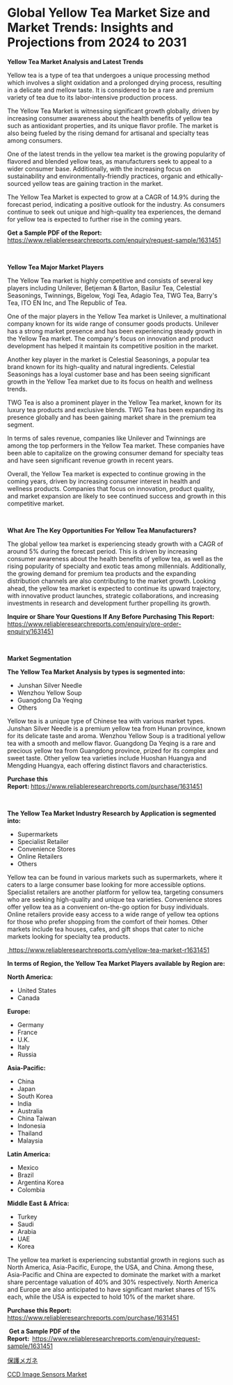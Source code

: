 <p><h1>Global Yellow Tea Market Size and Market Trends: Insights and Projections from 2024 to 2031</h1></p><p><strong>Yellow Tea Market Analysis and Latest Trends</strong></p>
<p><p>Yellow tea is a type of tea that undergoes a unique processing method which involves a slight oxidation and a prolonged drying process, resulting in a delicate and mellow taste. It is considered to be a rare and premium variety of tea due to its labor-intensive production process.</p><p>The Yellow Tea Market is witnessing significant growth globally, driven by increasing consumer awareness about the health benefits of yellow tea such as antioxidant properties, and its unique flavor profile. The market is also being fueled by the rising demand for artisanal and specialty teas among consumers.</p><p>One of the latest trends in the yellow tea market is the growing popularity of flavored and blended yellow teas, as manufacturers seek to appeal to a wider consumer base. Additionally, with the increasing focus on sustainability and environmentally-friendly practices, organic and ethically-sourced yellow teas are gaining traction in the market.</p><p>The Yellow Tea Market is expected to grow at a CAGR of 14.9% during the forecast period, indicating a positive outlook for the industry. As consumers continue to seek out unique and high-quality tea experiences, the demand for yellow tea is expected to further rise in the coming years.</p></p>
<p><strong>Get a Sample PDF of the Report:&nbsp;</strong> <a href="https://www.reliableresearchreports.com/enquiry/request-sample/1631451">https://www.reliableresearchreports.com/enquiry/request-sample/1631451</a></p>
<p>&nbsp;</p>
<p><strong>Yellow Tea Major Market Players</strong></p>
<p><p>The Yellow Tea market is highly competitive and consists of several key players including Unilever, Betjeman & Barton, Basilur Tea, Celestial Seasonings, Twinnings, Bigelow, Yogi Tea, Adagio Tea, TWG Tea, Barry's Tea, ITO EN Inc, and The Republic of Tea. </p><p>One of the major players in the Yellow Tea market is Unilever, a multinational company known for its wide range of consumer goods products. Unilever has a strong market presence and has been experiencing steady growth in the Yellow Tea market. The company's focus on innovation and product development has helped it maintain its competitive position in the market.</p><p>Another key player in the market is Celestial Seasonings, a popular tea brand known for its high-quality and natural ingredients. Celestial Seasonings has a loyal customer base and has been seeing significant growth in the Yellow Tea market due to its focus on health and wellness trends.</p><p>TWG Tea is also a prominent player in the Yellow Tea market, known for its luxury tea products and exclusive blends. TWG Tea has been expanding its presence globally and has been gaining market share in the premium tea segment.</p><p>In terms of sales revenue, companies like Unilever and Twinnings are among the top performers in the Yellow Tea market. These companies have been able to capitalize on the growing consumer demand for specialty teas and have seen significant revenue growth in recent years.</p><p>Overall, the Yellow Tea market is expected to continue growing in the coming years, driven by increasing consumer interest in health and wellness products. Companies that focus on innovation, product quality, and market expansion are likely to see continued success and growth in this competitive market.</p></p>
<p>&nbsp;</p>
<p><strong>What Are The Key Opportunities For Yellow Tea Manufacturers?</strong></p>
<p><p>The global yellow tea market is experiencing steady growth with a CAGR of around 5% during the forecast period. This is driven by increasing consumer awareness about the health benefits of yellow tea, as well as the rising popularity of specialty and exotic teas among millennials. Additionally, the growing demand for premium tea products and the expanding distribution channels are also contributing to the market growth. Looking ahead, the yellow tea market is expected to continue its upward trajectory, with innovative product launches, strategic collaborations, and increasing investments in research and development further propelling its growth.</p></p>
<p><strong>Inquire or Share Your Questions If Any Before Purchasing This Report:</strong> <a href="https://www.reliableresearchreports.com/enquiry/pre-order-enquiry/1631451">https://www.reliableresearchreports.com/enquiry/pre-order-enquiry/1631451</a></p>
<p>&nbsp;</p>
<p><strong>Market Segmentation</strong></p>
<p><strong>The Yellow Tea Market Analysis by types is segmented into:</strong></p>
<p><ul><li>Junshan Silver Needle</li><li>Wenzhou Yellow Soup</li><li>Guangdong Da Yeqing</li><li>Others</li></ul></p>
<p><p>Yellow tea is a unique type of Chinese tea with various market types. Junshan Silver Needle is a premium yellow tea from Hunan province, known for its delicate taste and aroma. Wenzhou Yellow Soup is a traditional yellow tea with a smooth and mellow flavor. Guangdong Da Yeqing is a rare and precious yellow tea from Guangdong province, prized for its complex and sweet taste. Other yellow tea varieties include Huoshan Huangya and Mengding Huangya, each offering distinct flavors and characteristics.</p></p>
<p><strong>Purchase this Report:&nbsp;</strong><a href="https://www.reliableresearchreports.com/purchase/1631451">https://www.reliableresearchreports.com/purchase/1631451</a></p>
<p>&nbsp;</p>
<p><strong>The Yellow Tea Market Industry Research by Application is segmented into:</strong></p>
<p><ul><li>Supermarkets</li><li>Specialist Retailer</li><li>Convenience Stores</li><li>Online Retailers</li><li>Others</li></ul></p>
<p><p>Yellow tea can be found in various markets such as supermarkets, where it caters to a large consumer base looking for more accessible options. Specialist retailers are another platform for yellow tea, targeting consumers who are seeking high-quality and unique tea varieties. Convenience stores offer yellow tea as a convenient on-the-go option for busy individuals. Online retailers provide easy access to a wide range of yellow tea options for those who prefer shopping from the comfort of their homes. Other markets include tea houses, cafes, and gift shops that cater to niche markets looking for specialty tea products.</p></p>
<p><a href="https://www.reliableresearchreports.com/yellow-tea-market-r1631451">&nbsp;https://www.reliableresearchreports.com/yellow-tea-market-r1631451</a></p>
<p><strong>In terms of Region, the Yellow Tea Market Players available by Region are:</strong></p>
<p>
    <p> <strong> North America: </strong>
        <ul>
            <li>United States</li>
            <li>Canada</li>
        </ul>
        </p> 
    <p> <strong> Europe: </strong>
        <ul>
            <li>Germany</li>
            <li>France</li>
            <li>U.K.</li>
            <li>Italy</li>
            <li>Russia</li>
        </ul>
        </p> 
    <p> <strong> Asia-Pacific: </strong>
        <ul>
            <li>China</li>
            <li>Japan</li>
            <li>South Korea</li>
            <li>India</li>
            <li>Australia</li>
            <li>China Taiwan</li>
            <li>Indonesia</li>
            <li>Thailand</li>
            <li>Malaysia</li>
        </ul>
        </p> 
    <p> <strong> Latin America: </strong>
        <ul>
            <li>Mexico</li>
            <li>Brazil</li>
            <li>Argentina Korea</li>
            <li>Colombia</li>
        </ul>
        </p> 
    <p> <strong> Middle East & Africa: </strong>
        <ul>
            <li>Turkey</li>
            <li>Saudi</li>
            <li>Arabia</li>
            <li>UAE</li>
            <li>Korea</li>
        </ul>
    </p>
    </p>
<p><p>The yellow tea market is experiencing substantial growth in regions such as North America, Asia-Pacific, Europe, the USA, and China. Among these, Asia-Pacific and China are expected to dominate the market with a market share percentage valuation of 40% and 30% respectively. North America and Europe are also anticipated to have significant market shares of 15% each, while the USA is expected to hold 10% of the market share.</p></p>
<p><strong>Purchase this Report: </strong><a href="https://www.reliableresearchreports.com/purchase/1631451">https://www.reliableresearchreports.com/purchase/1631451</a></p>
<p>&nbsp;<strong>Get a Sample PDF of the Report:&nbsp;&nbsp;</strong><a href="https://www.reliableresearchreports.com/enquiry/request-sample/1631451">https://www.reliableresearchreports.com/enquiry/request-sample/1631451</a></p>
<p><strong></strong></p>
<p><p><a href="https://github.com/DwightHuels1/Market-Research-Report-List-2/blob/main/823669733097.md">保護メガネ</a></p><p><a href="https://github.com/LavernaCole76/Market-Research-Report-List-1/blob/main/ccd-image-sensors-market.md">CCD Image Sensors Market</a></p></p>